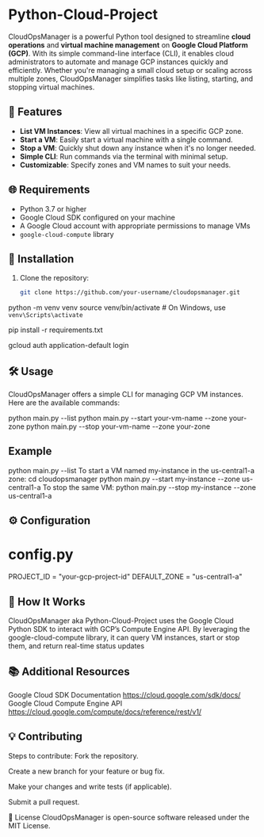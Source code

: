 # Python-Cloud-Project

CloudOpsManager is a powerful Python tool designed to streamline **cloud operations** and **virtual machine management** on **Google Cloud Platform (GCP)**. With its simple command-line interface (CLI), it enables cloud administrators to automate and manage GCP instances quickly and efficiently. Whether you're managing a small cloud setup or scaling across multiple zones, CloudOpsManager simplifies tasks like listing, starting, and stopping virtual machines.

## 🚀 Features

- **List VM Instances**: View all virtual machines in a specific GCP zone.
- **Start a VM**: Easily start a virtual machine with a single command.
- **Stop a VM**: Quickly shut down any instance when it's no longer needed.
- **Simple CLI**: Run commands via the terminal with minimal setup.
- **Customizable**: Specify zones and VM names to suit your needs.
  
## 🌐 Requirements

- Python 3.7 or higher
- Google Cloud SDK configured on your machine
- A Google Cloud account with appropriate permissions to manage VMs
- `google-cloud-compute` library

## 🔧 Installation

1. Clone the repository:

   ```bash
   git clone https://github.com/your-username/cloudopsmanager.git

  python -m venv venv
source venv/bin/activate  # On Windows, use `venv\Scripts\activate`

  pip install -r requirements.txt

 gcloud auth application-default login

## 🛠 Usage
CloudOpsManager offers a simple CLI for managing GCP VM instances. Here are the available commands: 

python main.py --list
python main.py --start your-vm-name --zone your-zone
python main.py --stop your-vm-name --zone your-zone

## Example
python main.py --list
To start a VM named my-instance in the us-central1-a zone:
   cd cloudopsmanager
python main.py --start my-instance --zone us-central1-a
To stop the same VM:
python main.py --stop my-instance --zone us-central1-a

## ⚙️ Configuration
# config.py

PROJECT_ID = "your-gcp-project-id"
DEFAULT_ZONE = "us-central1-a"

## 🤖 How It Works
CloudOpsManager aka Python-Cloud-Project uses the Google Cloud Python SDK to interact with GCP’s Compute Engine API. By leveraging the google-cloud-compute library, it can query VM instances, start or stop them, and return real-time status updates

## 📚 Additional Resources
Google Cloud SDK Documentation
https://cloud.google.com/sdk/docs/
Google Cloud Compute Engine API
https://cloud.google.com/compute/docs/reference/rest/v1/

## 💡 Contributing
Steps to contribute:
Fork the repository.

Create a new branch for your feature or bug fix.

Make your changes and write tests (if applicable).

Submit a pull request.

📝 License
CloudOpsManager is open-source software released under the MIT License.
